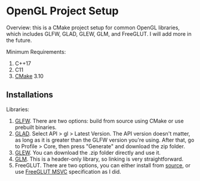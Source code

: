 # OpenGL Project Setup

Overview: this is a CMake project setup for common OpenGL libraries, which includes GLFW, GLAD, GLEW, GLM, and FreeGLUT. I will add more in the future.

Minimum Requirements: 
1. C++17
2. C11
3. [CMake](https://cmake.org/) 3.10

## Installations

Libraries:
1. [GLFW](https://www.glfw.org/download). There are two options: build from source using CMake or use prebuilt binaries.
2. [GLAD](https://glad.dav1d.de/). Select API > gl > Latest Version. The API version doesn't matter, as long as it is greater than the GLFW version you're using. After that, go to Profile > Core, then press "Generate" and download the zip folder.
3. [GLEW](https://glew.sourceforge.net/index.html). You can download the .zip folder directly and use it.
4. [GLM](https://github.com/g-truc/glm/tags). This is a header-only library, so linking is very straightforward.
5. FreeGLUT. There are two options, you can either install from [source](https://sourceforge.net/projects/freeglut/), or use [FreeGLUT MSVC](https://www.transmissionzero.co.uk/software/freeglut-devel/) specification as I did.